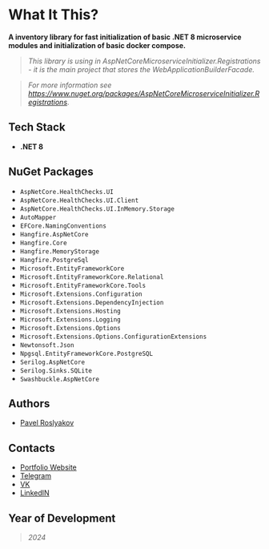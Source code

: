# What It This?
  **A inventory library for fast initialization of basic .NET 8 microservice modules and initialization of basic docker compose.**
  >*This library is using in AspNetCoreMicroserviceInitializer.Registrations - it is the main project that stores the WebApplicationBuilderFacade.*

  >*For more information see https://www.nuget.org/packages/AspNetCoreMicroserviceInitializer.Registrations*.

## Tech Stack
- **.NET 8**

## NuGet Packages
- ```AspNetCore.HealthChecks.UI```
- ```AspNetCore.HealthChecks.UI.Client```
- ```AspNetCore.HealthChecks.UI.InMemory.Storage```
- ```AutoMapper```
- ```EFCore.NamingConventions```
- ```Hangfire.AspNetCore```
- ```Hangfire.Core```
- ```Hangfire.MemoryStorage```
- ```Hangfire.PostgreSql```
- ```Microsoft.EntityFrameworkCore```
- ```Microsoft.EntityFrameworkCore.Relational```
- ```Microsoft.EntityFrameworkCore.Tools```
- ```Microsoft.Extensions.Configuration```
- ```Microsoft.Extensions.DependencyInjection```
- ```Microsoft.Extensions.Hosting```
- ```Microsoft.Extensions.Logging```
- ```Microsoft.Extensions.Options```
- ```Microsoft.Extensions.Options.ConfigurationExtensions```
- ```Newtonsoft.Json```
- ```Npgsql.EntityFrameworkCore.PostgreSQL```
- ```Serilog.AspNetCore```
- ```Serilog.Sinks.SQLite```
- ```Swashbuckle.AspNetCore```

## Authors
- [Pavel Roslyakov](https://github.com/qpashkaaa)

## Contacts
- [Portfolio Website](https://portfolio-website-qpashkaaa.vercel.app/)
- [Telegram](https://t.me/qpashkaaa)
- [VK](https://vk.com/qpashkaaa)
- [LinkedIN](https://www.linkedin.com/in/pavel-roslyakov-7b303928b/)

## Year of Development
> *2024*
  
